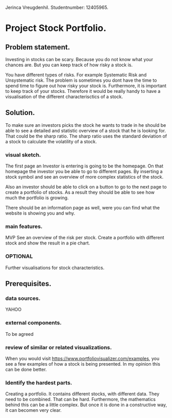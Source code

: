 Jerinca Vreugdenhil. 
Studentnumber: 12405965. 

# Project Stock Portfolio. 
## Problem statement. 

Investing in stocks can be scary. Because you do not know what your chances are. 
But you can keep track of how risky a stock is. 

You have different types of risks. For example Systematic Risk and Unsystematic risk.
The problem is sometimes you dont have the time to spend time to figure out how risky your stock is. 
Furthermore, it is important to keep track of your stocks. Therefore it would be really handy to have a visualisation of the different characterisctics of a stock.

## Solution. 

To make sure an investors picks the stock he wants to trade in he should be able to see a detailed and statistic overview of a stock that he is looking for. That could be the sharp ratio. The sharp ratio uses the standard deviation of a stock to calculate the volatility of a stock.

### visual sketch. 

The first page an Investor is entering is going to be the homepage. On that homepage the investor you be able to go to different pages. 
By inserting a stock symbol and see an overview of more complex statistics of the stock. 

Also an investor should be able to click on a button to go to the next page to create a portfolio of stocks. As a result they should be able to see how much the portfolio is growing.

There should be an information page as well, were you can find what the website is showing you and why.

### main features. 

MVP
See an overview of the risk per stock. 
Create a portfolio with different stock and show the result in a pie chart.

### OPTIONAL
Further visualisations for stock characteristics.


## Prerequisites. 

### data sources. 
YAHOO

### external components. 
To be agreed

### review of similar or related visualizations. 
When you would visit https://www.portfoliovisualizer.com/examples, you see a few examples of how a stock is being presented. In my opinion this can be done better. 

### Identify the hardest parts. 
Creating a portfolio. It contains different stocks, with different data. They need to be combined. That can be hard. Furthermore, the mathematics behind this can be a little complex. But once it is done in a constructive way, it can becomen very clear. 
